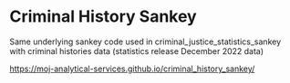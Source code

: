 # Criminal History Sankey
Same underlying sankey code used in criminal_justice_statistics_sankey with criminal histories data (statistics release December 2022 data)

https://moj-analytical-services.github.io/criminal_history_sankey/
